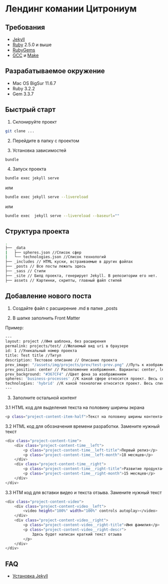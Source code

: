 # Лендинг комании Цитрониум

## Требования

- [Jekyll](https://jekyllrb.com/)
- [Ruby](https://www.ruby-lang.org/en/downloads/) 2.5.0 и выше
- [RubyGems](https://rubygems.org/pages/download)
- [GCC](https://gcc.gnu.org/install/) и [Make](https://www.gnu.org/software/make/)

## Разрабатываемое окружение
- Mac OS BigSur 11.6.7
- Ruby 3.2.2
- Gem 3.3.7

## Быстрый старт 

1. Склонируйте проект
```sh
git clone ...
```
2. Перейдите в папку с проектом

3. Установка зависимостей

```sh
bundle
```

4. Запуск проекта

```sh
bundle exec jekyll serve
```

или 

```sh
bundle exec jekyll serve --livereload
```

или 

```sh
bundle exec  jekyll serve --livereload --baseurl=""
```

## Структура проекта
```sh
.
├── _data
|   ├── spheres.json //Список сфер
|   └── technologies.json //Список технологий
├── _includes // HTML куски, встраиваемые в других файлах
├── _posts // Все посты лежать здесь
├── _sass // Стили
├── _site // Билд проекта, генерирует Jekyll. В репозитории его нет.
├── assets // Картинки, скрипты, главный файл стилей

```

## Добавление нового поста

1. Создайте файл с расширение .md в папке _posts

2. В шапке заполнить Front Matter

Пример:
```sh
---
layout: project //Имя шаблона, без расширения
permalink: projects/test/ //Желаемый вид uri в браузере
id: 1 //Уникальный номер проекта
title: Test title //Титул
description: Тестовое описание // Описание проекта
prev_image: "/assets/img/projects/prev/test-prev.png" //Путь к изображению, который будет показываться на странице со списком проектов
prev_position: center // Расположение изображения. Варианты: center, left, right
prev_background: "#367CF4" //Цвет фона за изображением
spheres: 'business-processes' //К какой сфере относится проект. Весь список находится в _data/spheres.json
technologies: 'hybrid' //К какой технологии относится проект. Весь список находится в _data/technologies.json
---
```

3. Заполните остальной  контент

3.1 HTML код для выделения текста на половину ширины экрана
```sh
<p class="project-content-item-half">Текст на половину ширины контента</p>
```

3.2 HTML код для обозначения времени разработки. Замените нужный текст
```sh
<div class="project-content-time">
    <div class="project-content-time__left">
        <p class="project-content-time__left-title">Первый релиз</p>
        <p class="project-content-time__left-month">18 месяцев</p>
    </div>
    <div class="project-content-time__right">
        <p class="project-content-time__right-title">Развитие продукта</p>
        <p class="project-content-time__right-month">15 месяцев</p>
    </div>
</div>
```

3.3 HTM код для вставки видео и текста отзыва. Замените нужный текст

```sh
<div class="project-content-video">
    <div class="project-content-video__left">
        <video height="100%" width="100%" controls autoplay></video>
    </div>
    <div class="project-content-video__right">
        <p class="project-content-video__right-title">Имя фамилия</p>
        <p class="project-content-video__right-descr">
            Здесь будет написан краткий текст отзыва
        </p>
    </div>
</div>
```

## FAQ

- [Установка Jekyll](https://jekyllrb.com/docs/installation/)